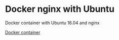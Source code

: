 # Docker nginx with Ubuntu

Docker container with Ubuntu 16.04 and nginx

[Docker container](https://hub.docker.com/r/studiomado/nginx_ubuntu/)